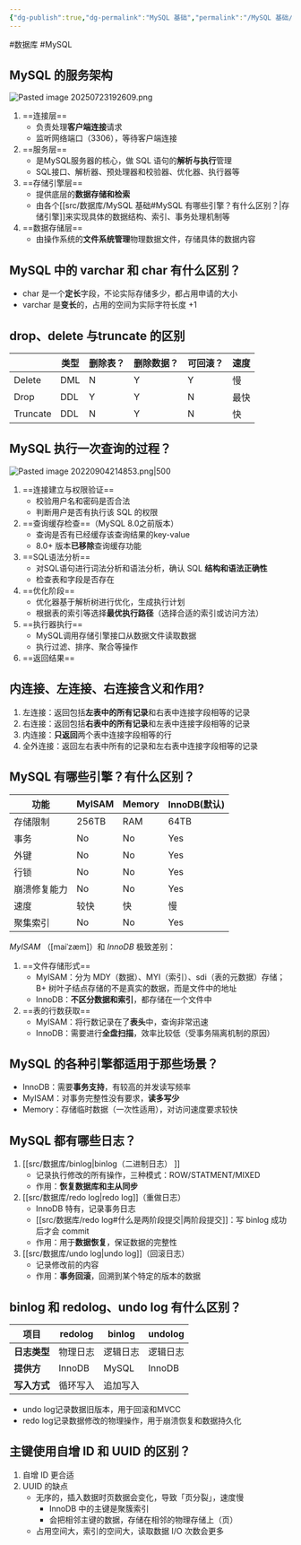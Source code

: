 ```yaml
---
{"dg-publish":true,"dg-permalink":"MySQL 基础","permalink":"/MySQL 基础/"}
---
```



#数据库 #MySQL 

## MySQL 的服务架构

![Pasted image 20250723192609.png](/img/user/attachments/images/Pasted%20image%2020250723192609.png)

1. ==连接层==
	- 负责处理**客户端连接**请求
	- 监听网络端口（3306），等待客户端连接
2. ==服务层==
	- 是MySQL服务器的核心，做 SQL 语句的**解析与执行**管理
	- SQL接口、解析器、预处理器和校验器、优化器、执行器等
3. ==存储引擎层==
	- 提供底层的**数据存储和检索**
	- 由各个[[src/数据库/MySQL 基础#MySQL 有哪些引擎？有什么区别？\|存储引擎]]来实现具体的数据结构、索引、事务处理机制等
4. ==数据存储层==
	- 由操作系统的**文件系统管理**物理数据文件，存储具体的数据内容

## MySQL 中的 varchar 和 char 有什么区别？

- char 是一个**定长**字段，不论实际存储多少，都占用申请的大小
- varchar 是**变长**的，占用的空间为实际字符长度 +1

## drop、delete 与truncate 的区别

|          | 类型 | 删除表？ | 删除数据？ | 可回滚？ | 速度 |
| -------- | ---- | -------- | ---------- | -------- | ---- |
| Delete   | DML  | N        | Y          | Y        | 慢   |
| Drop     | DDL  | Y        | Y          | N        | 最快 |
| Truncate | DDL  | N        | Y          | N        | 快   |

## MySQL 执行一次查询的过程？

![Pasted image 20220904214853.png|500](/img/user/attachments/images/Pasted%20image%2020220904214853.png)

1. ==连接建立与权限验证==
	- 校验用户名和密码是否合法
	- 判断用户是否有执行该 SQL 的权限
2. ==查询缓存检查==（MySQL 8.0之前版本）
	- 查询是否有已经缓存该查询结果的key-value
	- 8.0+ 版本**已移除**查询缓存功能
3. ==SQL语法分析==
	- 对SQL语句进行词法分析和语法分析，确认 SQL **结构和语法正确性**
	- 检查表和字段是否存在
4. ==优化阶段==
	- 优化器基于解析树进行优化，生成执行计划
	- 根据表的索引等选择**最优执行路径**（选择合适的索引或访问方法）
5. ==执行器执行==
	- MySQL调用存储引擎接口从数据文件读取数据
	- 执行过滤、排序、聚合等操作
6. ==返回结果==

## 内连接、左连接、右连接含义和作用?

1. 左连接：返回包括**左表中的所有记录**和右表中连接字段相等的记录
2. 右连接：返回包括**右表中的所有记录**和左表中连接字段相等的记录
3. 内连接：**只返回**两个表中连接字段相等的行
4. 全外连接：返回左右表中所有的记录和左右表中连接字段相等的记录

## MySQL 有哪些引擎？有什么区别？

| 功能         | MyISAM | Memory | InnoDB(默认) |
| ------------ | ------ | ------ | ------------ |
| 存储限制     | 256TB  | RAM    | 64TB         |
| 事务         | No     | No     | Yes          |
| 外键         | No     | No     | Yes          |
| 行锁         | No     | No     | Yes          |
| 崩溃修复能力 | No     | No     | Yes          |
| 速度         | 较快   | 快     | 慢           |
| 聚集索引     | No     | No     | Yes          | 

*MyISAM* （[maiˈzæm]）和 *InnoDB* 极致差别：
1. ==文件存储形式==
	- MyISAM：分为 MDY（数据）、MYI（索引）、sdi（表的元数据）存储；B+ 树叶子结点存储的不是真实的数据，而是文件中的地址
	- InnoDB：**不区分数据和索引**，都存储在一个文件中
2. ==表的行数获取==
	- MyISAM：将行数记录在了**表头**中，查询非常迅速
	- InnoDB：需要进行**全盘扫描**，效率比较低（受事务隔离机制的原因）

## MySQL 的各种引擎都适用于那些场景？

- InnoDB：需要**事务支持**，有较高的并发读写频率
- MyISAM：对事务完整性没有要求，**读多写少**
- Memory：存储临时数据（一次性适用），对访问速度要求较快

## MySQL 都有哪些日志？

1. [[src/数据库/binlog\|binlog（二进制日志）	]]
	- 记录执行修改的所有操作，三种模式：ROW/STATMENT/MIXED
	- 作用：**恢复数据库和主从同步**
2. [[src/数据库/redo log\|redo log]]（重做日志）
	- InnoDB 特有，记录事务日志
	- [[src/数据库/redo log#什么是两阶段提交\|两阶段提交]]：写 binlog 成功后才会 commit
	- 作用：用于**数据恢复**，保证数据的完整性
3. [[src/数据库/undo log\|undo log]]（回滚日志）
	- 记录修改前的内容
	- 作用：**事务回滚**，回溯到某个特定的版本的数据

## binlog 和 redolog、undo log 有什么区别？

| 项目         | redolog  | binlog   |   undolog  | 
| ------------ | -------- | -------- | --- |
| **日志类型** | 物理日志 | 逻辑日志 |  逻辑日志   |
| **提供方**   | InnoDB   | MySQL    |  InnoDB   |
| **写入方式** | 循环写入 | 追加写入 |     |

- undo log记录数据旧版本，用于回滚和MVCC
- redo log记录数据修改的物理操作，用于崩溃恢复和数据持久化

## 主键使用自增 ID 和 UUID 的区别？

1. 自增 ID 更合适
2. UUID 的缺点
	- 无序的，插入数据时页数据会变化，导致「页分裂」，速度慢
		- InnoDB 中的主键是聚簇索引
		- 会把相邻主键的数据，存储在相邻的物理存储上（页）
	- 占用空间大，索引的空间大，读取数据 I/O 次数会更多